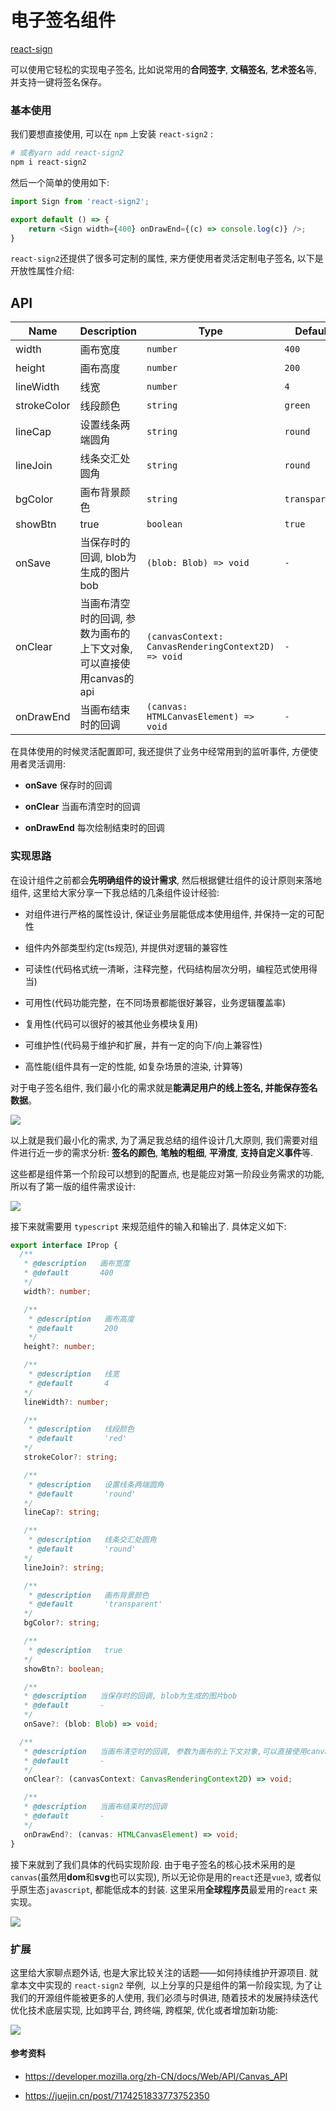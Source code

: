 # 电子签名组件

[react-sign](https://github.com/MrXujiang/react-sign)

可以使用它轻松的实现电子签名, 比如说常用的**合同签字**, **文稿签名**, **艺术签名**等, 并支持一键将签名保存。

### 基本使用

我们要想直接使用, 可以在 `npm` 上安装 `react-sign2` :

```bash
# 或者yarn add react-sign2
npm i react-sign2
```

然后一个简单的使用如下:

```ts
import Sign from 'react-sign2';

export default () => {
    return <Sign width={400} onDrawEnd={(c) => console.log(c)} />;
} 
```

`react-sign2`还提供了很多可定制的属性, 来方便使用者灵活定制电子签名, 以下是开放性属性介绍:

## API

| Name        | Description                             | Type                                                | Default       |
| ----------- | --------------------------------------- | --------------------------------------------------- | ------------- |
| width       | 画布宽度                                    | `number`                                            | `400`         |
| height      | 画布高度                                    | `number`                                            | `200`         |
| lineWidth   | 线宽                                      | `number`                                            | `4`           |
| strokeColor | 线段颜色                                    | `string`                                            | `green`       |
| lineCap     | 设置线条两端圆角                                | `string`                                            | `round`       |
| lineJoin    | 线条交汇处圆角                                 | `string`                                            | `round`       |
| bgColor     | 画布背景颜色                                  | `string`                                            | `transparent` |
| showBtn     | true                                    | `boolean`                                           | `true`        |
| onSave      | 当保存时的回调, blob为生成的图片bob                  | `(blob: Blob) => void`                              | `-`           |
| onClear     | 当画布清空时的回调, 参数为画布的上下文对象,可以直接使用canvas的api | `(canvasContext: CanvasRenderingContext2D) => void` | `-`           |
| onDrawEnd   | 当画布结束时的回调                               | `(canvas: HTMLCanvasElement) => void`               | `-`           |

在具体使用的时候灵活配置即可, 我还提供了业务中经常用到的监听事件, 方便使用者灵活调用:

- **onSave** 保存时的回调

- **onClear** 当画布清空时的回调

- **onDrawEnd** 每次绘制结束时的回调

### 实现思路

在设计组件之前都会**先明确组件的设计需求**, 然后根据健壮组件的设计原则来落地组件, 这里给大家分享一下我总结的几条组件设计经验:

- 对组件进行严格的属性设计, 保证业务层能低成本使用组件, 并保持一定的可配性

- 组件内外部类型约定(ts规范), 并提供对逻辑的兼容性

- 可读性(代码格式统一清晰，注释完整，代码结构层次分明，编程范式使用得当)

- 可用性(代码功能完整，在不同场景都能很好兼容，业务逻辑覆盖率)

- 复用性(代码可以很好的被其他业务模块复用)

- 可维护性(代码易于维护和扩展，并有一定的向下/向上兼容性)

- 高性能(组件具有一定的性能, 如复杂场景的渲染, 计算等)

对于电子签名组件, 我们最小化的需求就是**能满足用户的线上签名, 并能保存签名数据**。

![](../../\images\react-sign2-1.png)

以上就是我们最小化的需求, 为了满足我总结的组件设计几大原则, 我们需要对组件进行近一步的需求分析: **签名的颜色**, **笔触的粗细**, **平滑度**, **支持自定义事件**等.

这些都是组件第一个阶段可以想到的配置点, 也是能应对第一阶段业务需求的功能, 所以有了第一版的组件需求设计:

![](../../\images\react-sign2-2.png)

接下来就需要用 `typescript` 来规范组件的输入和输出了. 具体定义如下:

```ts
export interface IProp {
  /**
   * @description   画布宽度
   * @default       400
   */
   width?: number; 

   /**
    * @description   画布高度
    * @default       200
    */
   height?: number; 

   /**
    * @description   线宽
    * @default       4
   */
   lineWidth?: number; 

   /**
    * @description   线段颜色
    * @default       'red'
   */
   strokeColor?: string; 

   /**
    * @description   设置线条两端圆角
    * @default       'round'
   */
   lineCap?: string; 

   /**
    * @description   线条交汇处圆角
    * @default       'round'
   */
   lineJoin?: string; 

   /**
    * @description   画布背景颜色
    * @default       'transparent'
   */
   bgColor?: string; 

   /**
    * @description   true
   */
   showBtn?: boolean; 

   /**
   * @description   当保存时的回调, blob为生成的图片bob
   * @default       -
   */
   onSave?: (blob: Blob) => void; 

  /**
   * @description   当画布清空时的回调, 参数为画布的上下文对象,可以直接使用canvas的api
   * @default       -
   */
   onClear?: (canvasContext: CanvasRenderingContext2D) => void; 

   /**
   * @description   当画布结束时的回调
   * @default       -
   */
   onDrawEnd?: (canvas: HTMLCanvasElement) => void;
}
```

接下来就到了我们具体的代码实现阶段. 由于电子签名的核心技术采用的是`canvas`(虽然用**dom**和**svg**也可以实现), 所以无论你是用的`react`还是`vue3`, 或者似乎原生态`javascript`, 都能低成本的封装. 这里采用**全球程序员**最爱用的`react` 来实现。

![](../../\images\react-sign2-2-1.png)

### 扩展

这里给大家聊点题外话, 也是大家比较关注的话题——如何持续维护开源项目. 就拿本文中实现的 `react-sign2` 举例,  以上分享的只是组件的第一阶段实现, 为了让我们的开源组件能被更多的人使用, 我们必须与时俱进, 随着技术的发展持续迭代优化技术底层实现, 比如跨平台, 跨终端, 跨框架, 优化或者增加新功能:

![](../../\images\react-sign2-3.png)

#### 参考资料

- https://developer.mozilla.org/zh-CN/docs/Web/API/Canvas_API

- https://juejin.cn/post/7174251833773752350

